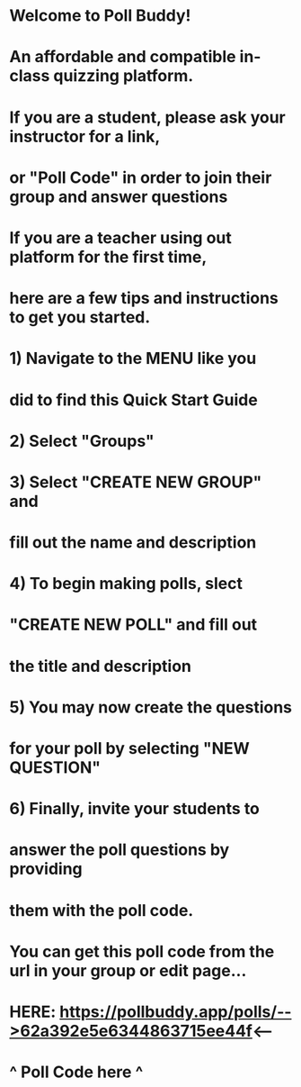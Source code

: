 # Welcome to Poll Buddy!
# An affordable and compatible in-class quizzing platform.
# If you are a student, please ask your instructor for a link,
# or "Poll Code" in order to join their group and answer questions
#
# If you are a teacher using out platform for the first time,
# here are a few tips and instructions to get you started.
# 1) Navigate to the MENU like you 
# did to find this Quick Start Guide
# 2)          Select "Groups"
# 3) Select "CREATE NEW GROUP" and
# fill out the name and description
# 4) To begin making polls, slect 
# "CREATE NEW POLL" and fill out 
# the title and description 
# 5) You may now create the questions 
# for your poll by selecting "NEW QUESTION"
# 6) Finally, invite your students to
# answer the poll questions by providing
# them with the poll code.
# You can get this poll code from the url in your group or edit page...
# HERE: https://pollbuddy.app/polls/-->62a392e5e6344863715ee44f<--
#                                              ^    Poll Code here    ^